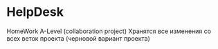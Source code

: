 # HelpDesk
HomeWork A-Level (collaboration project)
Хранятся все изменения со всех веток проекта (черновой вариант проекта)

